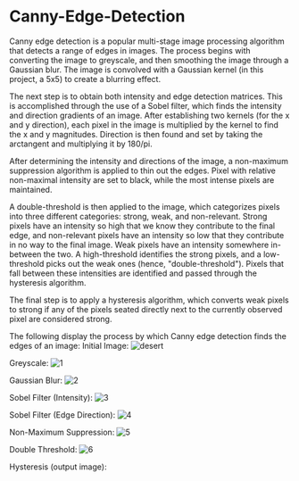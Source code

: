 # Canny-Edge-Detection

Canny edge detection is a popular multi-stage image processing algorithm that detects a range of edges in images. The process begins with converting the image to greyscale, and then smoothing the image through a Gaussian blur. The image is convolved with a Gaussian kernel (in this project, a 5x5) to create a blurring effect.

The next step is to obtain both intensity and edge detection matrices. This is accomplished through the use of a Sobel filter, which finds the intensity and direction gradients of an image. After establishing two kernels (for the x and y direction), each pixel in the image is multiplied by the kernel to find the x and y magnitudes. Direction is then found and set by taking the arctangent and multiplying it by 180/pi.

After determining the intensity and directions of the image, a non-maximum suppression algorithm is applied to thin out the edges. Pixel with relative non-maximal intensity are set to black, while the most intense pixels are maintained.

A double-threshold is then applied to the image, which categorizes pixels into three different categories: strong, weak, and non-relevant. Strong pixels have an intensity so high that we know they contribute to the final edge, and non-relevant pixels have an intensity so low that they contribute in no way to the final image. Weak pixels have an intensity somewhere in-between the two. A high-threshold identifies the strong pixels, and a low-threshold picks out the weak ones (hence, "double-threshold"). Pixels that fall between these intensities are identified and passed through the hysteresis algorithm.

The final step is to apply a hysteresis algorithm, which converts weak pixels to strong if any of the pixels seated directly next to the currently observed pixel are considered strong.

The following display the process by which Canny edge detection finds the edges of an image:
Initial Image:
![desert](https://user-images.githubusercontent.com/38268188/142051931-e985f2b1-f730-44aa-bc34-43cc16501a6b.png)

Greyscale:
![1](https://user-images.githubusercontent.com/38268188/142051932-e7832d4a-b387-4f65-a194-9c0109210b80.png)

Gaussian Blur:
![2](https://user-images.githubusercontent.com/38268188/142051922-47e45ab7-1296-4e96-a1bb-9771c205bd51.png)

Sobel Filter (Intensity):
![3](https://user-images.githubusercontent.com/38268188/142051926-83082dff-40e8-49f0-b937-4e0d9ed29318.png)

Sobel Filter (Edge Direction):
![4](https://user-images.githubusercontent.com/38268188/142051927-9dd9d34e-c160-4232-9f07-8f8ec1a5863b.png)

Non-Maximum Suppression:
![5](https://user-images.githubusercontent.com/38268188/142051928-140662be-bfca-4e8a-aa7f-83a5f8796d0c.png)

Double Threshold:
![6](https://user-images.githubusercontent.com/38268188/142051929-57d41936-2df0-46a1-8ac0-4c916dcac705.png)

Hysteresis (output image):

